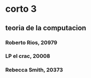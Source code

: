 # corto 3

## teoria de la computacion

### Roberto Rios, 20979

### LP el crac, 20008

### Rebecca Smith, 20373
